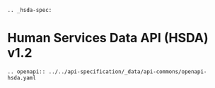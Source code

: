 ```eval_rst
.. _hsda-spec:
```

# Human Services Data API (HSDA) v1.2

```eval_rst
.. openapi:: ../../api-specification/_data/api-commons/openapi-hsda.yaml

```
